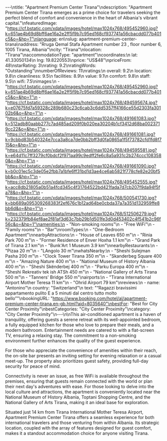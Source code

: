 ---\ntitle: "Apartment Premium Center Tirana"\ndescription: "Apartment Premium Center Tirana emerges as a prime choice for travelers seeking the perfect blend of comfort and convenience in the heart of Albania's vibrant capital."\nfeaturedImage: "https://cf.bstatic.com/xdata/images/hotel/max1024x768/495452960.jpg?k=651ae4b69d8bff6ae16a2e2ff5f9b7c95ed168cf937741a56cbacdd077b401c5&o=&hp=1"\nlanguage: en\nslug: apartment-premium-center-tirana\naddress: "Rruga Qemal Stafa Apartment number 23 , floor number 6, 1005 Tirana, Albania"\ncity: "Tirana"\nlocation: "Tirana"\naccommodationType: "apartment"\ncoordinates:\n  lat: 41.33050134\n  lng: 19.8220553\nprice: "US$48"\npriceFrom: 48\nstarRating: 3\nrating: 9.2\nratingWords: "Outstanding"\nnumberOfReviews: 11\nratings:\n  overall: 9.2\n  location: 9.8\n  cleanliness: 9.5\n  facilities: 8.9\n  value: 9.1\n  comfort: 9.8\n  staff: 9.5\n  wifi: 7.5\nimages:\n  - "https://cf.bstatic.com/xdata/images/hotel/max1024x768/495452960.jpg?k=651ae4b69d8bff6ae16a2e2ff5f9b7c95ed168cf937741a56cbacdd077b401c5&o=&hp=1"\n  - "https://cf.bstatic.com/xdata/images/hotel/max1024x768/494595674.jpg?k=e07675fd7a59328c289b680c23c6cab3c6dd5357ff4166ce55d2303fa30102b6&o=&hp=1"\n  - "https://cf.bstatic.com/xdata/images/hotel/max1024x768/491661083.jpg?k=512adb80aabb277c7ad485ad209f0b020ea30204b1cf3412d68ba0023719cc22&o=&hp=1"\n  - "https://cf.bstatic.com/xdata/images/hotel/max1024x768/491661081.jpg?k=9cbbd83b540324e7cca3a8ca7de0bb2bff3d0fa0865a1f5f73782cfd1fd8f715&o=&hp=1"\n  - "https://cf.bstatic.com/xdata/images/hotel/max1024x768/494595581.jpg?k=e64d11c7ff3279cf0bdcf2f971aa99c9edff2fe6c8a5a931c2b274ccc1083580&o=&hp=1"\n  - "https://cf.bstatic.com/xdata/images/hotel/max1024x768/491661090.jpg?k=b0c01ec5c3de05e2fbb7a1bfe6ff31bd1d3ae4ce6ab5821f778cfe82e20bf5bb&o=&hp=1"\n  - "https://cf.bstatic.com/xdata/images/hotel/max1024x768/495452555.jpg?k=acc8db21805a0b51a4fcd345c4f31764522bd421fada7d7cb207f9da94f5fa78&o=&hp=1"\n  - "https://cf.bstatic.com/xdata/images/hotel/max1024x768/500541730.jpg?k=bb689a095309268383f2ef676c1b12ad64be0cbda37a7a351d132959ffe8bb6d&o=&hp=1"\n  - "https://cf.bstatic.com/xdata/images/hotel/max1024x768/512506279.jpg?k=232379fb84ef8ae2f81af3d63c7bb29b1d501fe3d0d453402c4f541b2c96f56c&o=&hp=1"\namenities:\n  - "Non-smoking rooms"\n  - "Free WiFi"\n  - "Family rooms"\n  - "Bar"\nroomTypes:\n  - "One-Bedroom Apartment"\nnearbyAttractions:\n  - "House of Leaves 650 m"\n  - "Rinia Park 700 m"\n  - "Former Residence of Enver Hoxha 1.1 km"\n  - "Grand Park of Tirana 2.1 km"\n  - "Bunk'Art 1 Museum 3.9 km"\nnearbyRestaurants:\n  - "Pizaa 20 m"\n  - "LAngolo 30 m"\nwhatsNearby:\n  - "Sheshi Sulejman Pasha 200 m"\n  - "Clock Tower Tirana 350 m"\n  - "Skanderbeg Square 400 m"\n  - "Amazing Nature 400 m"\n  - "National Museum of History Albania 400 m"\n  - "Sheshi Skënderbej 400 m"\n  - "Parku Europa 400 m"\n  - "Sheshi Rekreativ tek ish ATSh 450 m"\n  - "National Gallery of Arts Tirana 500 m"\n  - "Tanners' Bridge 550 m"\nairports:\n  - "Tirana International Airport Mother Teresa 11 km"\n  - "Ohrid Airport 79 km"\nreviews:\n  - name: "Antonino"\n    country: "Switzerland"\n    text: "“Ragazzi bravissimi appartamento pulito E a 5 minuti dal centro tutto molto bello”"\nbookingURL: "https://www.booking.com/hotel/al/apartment-premium-center-tirana.en-gb.html?aid=8035640"\nbestFor: "Best for City Center Proximity"\nbestCategories: "City Center Proximity"\ncategory: "City Center Proximity"\n---\n\nThis air-conditioned apartment is a haven of tranquility, offering guests a serene retreat with its well-appointed bedroom, a fully equipped kitchen for those who love to prepare their meals, and a modern bathroom. Entertainment needs are catered to with a flat-screen TV, ensuring a relaxing stay. The commitment to a non-smoking environment further enhances the quality of the guest experience.

For those who appreciate the convenience of amenities within their reach, the on-site bar presents an inviting setting for evening relaxation or a casual meet-up. The property also prioritizes guest safety, providing full-day security for peace of mind.

Connectivity is never an issue, as free WiFi is available throughout the premises, ensuring that guests remain connected with the world or plan their next day's adventures with ease. For those looking to delve into the local culture and attractions, the apartment is conveniently located near the National Museum of History Albania, Toptani Shopping Centre, and the National Gallery of Arts Tirana, making it an ideal base for exploration.

Situated just 14 km from Tirana International Mother Teresa Airport, Apartment Premium Center Tirana offers a seamless experience for both international travelers and those venturing from within Albania. Its strategic location, coupled with the array of features designed for guest comfort, makes it a standout accommodation choice for anyone visiting Tirana.